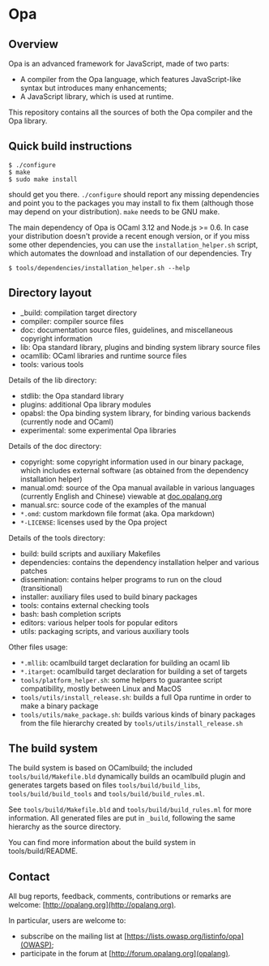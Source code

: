 # Opa #

## Overview ##

Opa is an advanced framework for JavaScript, made of two parts:

* A compiler from the Opa language, which features JavaScript-like syntax but introduces many enhancements;
* A JavaScript library, which is used at runtime.

This repository contains all the sources of both the Opa compiler and the Opa library.

## Quick build instructions ##

    $ ./configure
    $ make
    $ sudo make install

should get you there. `./configure` should report any missing dependencies and
point you to the packages you may install to fix them (although those may depend
on your distribution). `make` needs to be GNU make.

The main dependency of Opa is OCaml 3.12 and Node.js >= 0.6. In case your distribution doesn't provide a recent enough version, or if you miss some other dependencies, you can use the `installation_helper.sh` script, which automates the download and
installation of our dependencies. Try

    $ tools/dependencies/installation_helper.sh --help

## Directory layout ##

* \_build: compilation target directory
* compiler: compiler source files
* doc: documentation source files, guidelines, and miscellaneous copyright information
* lib: Opa standard library, plugins and binding system library source files
* ocamllib: OCaml libraries and runtime source files
* tools: various tools

Details of the lib directory:

* stdlib: the Opa standard library
* plugins: additional Opa library modules
* opabsl: the Opa binding system library, for binding various backends (currently node and OCaml)
* experimental: some experimental Opa libraries

Details of the doc directory:

* copyright: some copyright information used in our binary package, which
  includes external software (as obtained from the dependency installation
  helper)
* manual.omd: source of the Opa manual available in various languages (currently English and Chinese) viewable at [doc.opalang.org](http://doc.opalang.org)
* manual.src: source code of the examples of the manual
* `*.omd`: custom markdown file format (aka. Opa markdown)
* `*-LICENSE`: licenses used by the Opa project

Details of the tools directory:

* build: build scripts and auxiliary Makefiles
* dependencies: contains the dependency installation helper and various patches
* dissemination: contains helper programs to run on the cloud (transitional)
* installer: auxiliary files used to build binary packages
* tools: contains external checking tools
* bash: bash completion scripts
* editors: various helper tools for popular editors
* utils: packaging scripts, and various auxiliary tools

Other files usage:

* `*.mllib`: ocamlbuild target declaration for building an ocaml lib
* `*.itarget`: ocamlbuild target declaration for building a set of targets
* `tools/platform_helper.sh`: some helpers to guarantee script compatibility, mostly
  between Linux and MacOS
* `tools/utils/install_release.sh`: builds a full Opa runtime in order to make a binary package
* `tools/utils/make_package.sh`: builds various kinds of binary packages from the file
  hierarchy created by `tools/utils/install_release.sh`

## The build system ##

The build system is based on OCamlbuild; the included `tools/build/Makefile.bld`
dynamically builds an ocamlbuild plugin and generates targets based on files
`tools/build/build_libs`, `tools/build/build_tools` and `tools/build/build_rules.ml`.

See `tools/build/Makefile.bld` and `tools/build/build_rules.ml` for more information. All generated files are put in `_build`, following the same hierarchy as the source directory.

You can find more information about the build system in tools/build/README.

Contact
-------

All bug reports, feedback, comments, contributions or remarks are welcome: [http://opalang.org](http://opalang.org).

In particular, users are welcome to:
* subscribe on the mailing list at [https://lists.owasp.org/listinfo/opa](OWASP);
* participate in the forum at [http://forum.opalang.org](opalang).
